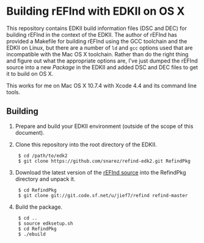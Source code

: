 # Building rEFInd with EDKII on OS X

This repository contains EDKII build information files (DSC and DEC) for building rEFInd in the context of the EDKII. The author of rEFInd has provided a Makefile for building rEFInd using the GCC toolchain and the EDKII on Linux, but there are a number of `ld` and `gcc` options used that are incompatible with the Mac OS X toolchain. Rather than do the right thing and figure out what the appropriate options are, I've just dumped the rEFInd source into a new *Package* in the EDKII and added DSC and DEC files to get it to build on OS X.

This works for me on Mac OS X 10.7.4 with Xcode 4.4 and its command line tools.

## Building

1. Prepare and build your EDKII environment (outside of the scope of this document).

2. Clone this repository into the root directory of the EDKII.

        $ cd /path/to/edk2
        $ git clone https://github.com/snarez/refind-edk2.git RefindPkg

3. Download the latest version of the [rEFInd source](http://sourceforge.net/projects/refind/files/) into the RefindPkg directory and unpack it.

        $ cd RefindPkg
        $ git clone git://git.code.sf.net/u/jief7/refind refind-master
        
4. Build the package.

        $ cd ..
        $ source edksetup.sh
        $ cd RefindPkg
        $ ./ebuild

